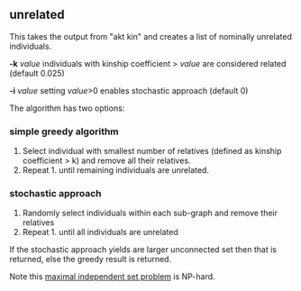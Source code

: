 ## unrelated

This takes the output from "akt kin" and creates a list of nominally unrelated individuals. 

**-k** *value* individuals with kinship coefficient > *value* are considered related (default 0.025)

**-i** *value* setting *value*>0 enables stochastic approach (default 0)

The algorithm has two options:

### simple greedy algorithm

1. Select individual with smallest number of relatives (defined as kinship coefficient > k) and remove all their relatives.
2. Repeat 1. until remaining individuals are unrelated.

### stochastic approach

1. Randomly select individuals within each sub-graph and remove their relatives
2. Repeat 1. until all individuals are unrelated

If the stochastic approach yields are larger unconnected set then that is returned, else the greedy result is returned.

Note this [maximal independent set problem](https://en.wikipedia.org/wiki/Maximal_independent_set) is NP-hard.

